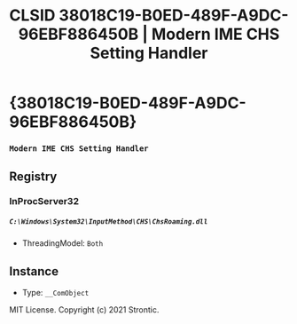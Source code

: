 ﻿---
title: "CLSID 38018C19-B0ED-489F-A9DC-96EBF886450B | Modern IME CHS Setting Handler"
excerpt: What is COM-Object CLSID 38018C19-B0ED-489F-A9DC-96EBF886450B?
---

# {38018C19-B0ED-489F-A9DC-96EBF886450B}

### `Modern IME CHS Setting Handler`

## Registry


### InProcServer32

##### `C:\Windows\System32\InputMethod\CHS\ChsRoaming.dll`
* ThreadingModel: `Both`

## Instance

* Type: `__ComObject`

MIT License. Copyright (c) 2021 Strontic.



